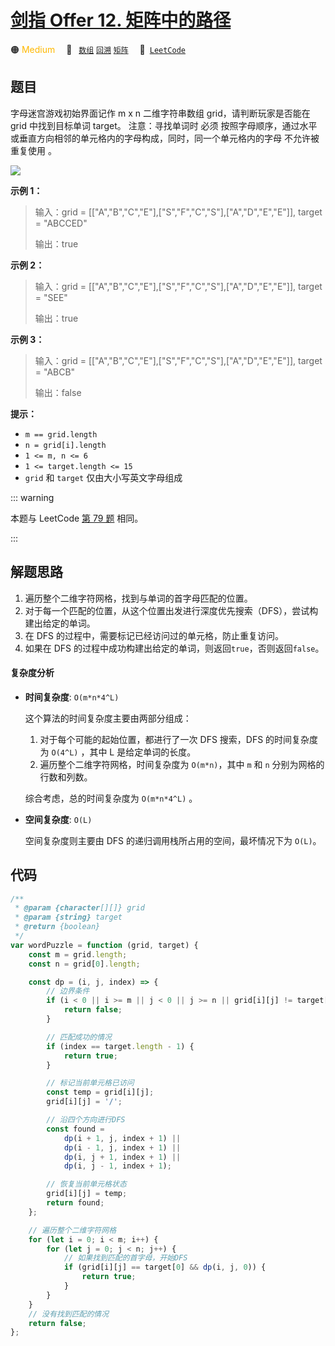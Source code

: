 # [剑指 Offer 12. 矩阵中的路径](https://leetcode.cn/problems/ju-zhen-zhong-de-lu-jing-lcof)

🟠 <font color=#ffb800>Medium</font>&emsp; 🔖&ensp; [`数组`](/leetcode/outline/tag/array.md) [`回溯`](/leetcode/outline/tag/backtracking.md) [`矩阵`](/leetcode/outline/tag/matrix.md)&emsp; 🔗&ensp;[`LeetCode`](https://leetcode.cn/problems/ju-zhen-zhong-de-lu-jing-lcof/)

## 题目

字母迷宫游戏初始界面记作 m x n 二维字符串数组 grid，请判断玩家是否能在 grid 中找到目标单词 target。
注意：寻找单词时 必须 按照字母顺序，通过水平或垂直方向相邻的单元格内的字母构成，同时，同一个单元格内的字母 不允许被重复使用 。

![](https://assets.leetcode.com/uploads/2020/11/04/word2.jpg)

**示例 1：**

> 输入：grid = [["A","B","C","E"],["S","F","C","S"],["A","D","E","E"]], target = "ABCCED"
>
> 输出：true

**示例 2：**

> 输入：grid = [["A","B","C","E"],["S","F","C","S"],["A","D","E","E"]], target = "SEE"
>
> 输出：true

**示例 3：**

> 输入：grid = [["A","B","C","E"],["S","F","C","S"],["A","D","E","E"]], target = "ABCB"
>
> 输出：false

**提示：**

- `m == grid.length`
- `n = grid[i].length`
- `1 <= m, n <= 6`
- `1 <= target.length <= 15`
- `grid` 和 `target` 仅由大小写英文字母组成

::: warning

本题与 LeetCode [第 79 题](./0079.md) 相同。

:::

## 解题思路

1. 遍历整个二维字符网格，找到与单词的首字母匹配的位置。
2. 对于每一个匹配的位置，从这个位置出发进行深度优先搜索（DFS），尝试构建出给定的单词。
3. 在 DFS 的过程中，需要标记已经访问过的单元格，防止重复访问。
4. 如果在 DFS 的过程中成功构建出给定的单词，则返回`true`，否则返回`false`。

#### 复杂度分析

- **时间复杂度**: `O(m*n*4^L)`

  这个算法的时间复杂度主要由两部分组成：

  1. 对于每个可能的起始位置，都进行了一次 DFS 搜索，DFS 的时间复杂度为 `O(4^L)` ，其中 L 是给定单词的长度。
  2. 遍历整个二维字符网格，时间复杂度为 `O(m*n)`，其中 `m` 和 `n` 分别为网格的行数和列数。

  综合考虑，总的时间复杂度为 `O(m*n*4^L)` 。

- **空间复杂度**: `O(L)`

  空间复杂度则主要由 DFS 的递归调用栈所占用的空间，最坏情况下为 `O(L)`。

## 代码

```javascript
/**
 * @param {character[][]} grid
 * @param {string} target
 * @return {boolean}
 */
var wordPuzzle = function (grid, target) {
	const m = grid.length;
	const n = grid[0].length;

	const dp = (i, j, index) => {
		// 边界条件
		if (i < 0 || i >= m || j < 0 || j >= n || grid[i][j] != target[index]) {
			return false;
		}

		// 匹配成功的情况
		if (index == target.length - 1) {
			return true;
		}

		// 标记当前单元格已访问
		const temp = grid[i][j];
		grid[i][j] = '/';

		// 沿四个方向进行DFS
		const found =
			dp(i + 1, j, index + 1) ||
			dp(i - 1, j, index + 1) ||
			dp(i, j + 1, index + 1) ||
			dp(i, j - 1, index + 1);

		// 恢复当前单元格状态
		grid[i][j] = temp;
		return found;
	};

	// 遍历整个二维字符网格
	for (let i = 0; i < m; i++) {
		for (let j = 0; j < n; j++) {
			// 如果找到匹配的首字母，开始DFS
			if (grid[i][j] == target[0] && dp(i, j, 0)) {
				return true;
			}
		}
	}
	// 没有找到匹配的情况
	return false;
};
```

